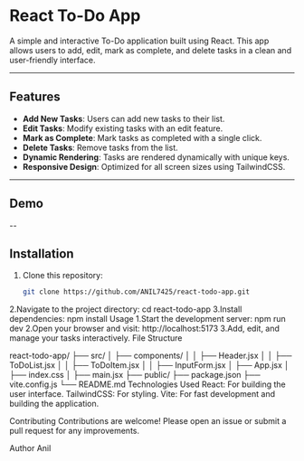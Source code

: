 # React To-Do App

A simple and interactive To-Do application built using React. This app allows users to add, edit, mark as complete, and delete tasks in a clean and user-friendly interface.

---

## Features

- **Add New Tasks**: Users can add new tasks to their list.
- **Edit Tasks**: Modify existing tasks with an edit feature.
- **Mark as Complete**: Mark tasks as completed with a single click.
- **Delete Tasks**: Remove tasks from the list.
- **Dynamic Rendering**: Tasks are rendered dynamically with unique keys.
- **Responsive Design**: Optimized for all screen sizes using TailwindCSS.

---

## Demo
--

## Installation

1. Clone this repository:
   ```bash
   git clone https://github.com/ANIL7425/react-todo-app.git
2.Navigate to the project directory:
  cd react-todo-app
3.Install dependencies:
   npm install
Usage
1.Start the development server:
 npm run dev
2.Open your browser and visit:
 http://localhost:5173
3.Add, edit, and manage your tasks interactively.
File Structure

react-todo-app/
├── src/
│   ├── components/
│   │   ├── Header.jsx
│   │   ├── ToDoList.jsx
│   │   ├── ToDoItem.jsx
│   │   ├── InputForm.jsx
│   ├── App.jsx
│   ├── index.css
│   ├── main.jsx
├── public/
├── package.json
├── vite.config.js
└── README.md
Technologies Used
React: For building the user interface.
TailwindCSS: For styling.
Vite: For fast development and building the application.

Contributing
Contributions are welcome! Please open an issue or submit a pull request for any improvements.



Author
Anil


